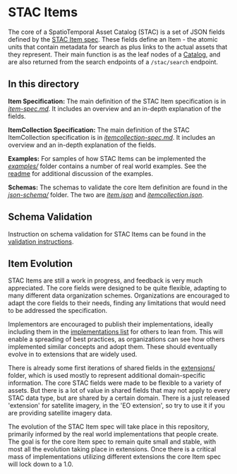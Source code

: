 # STAC Items

The core of a SpatioTemporal Asset Catalog (STAC) is a set of JSON fields defined by the 
[STAC Item spec](item-spec.md). These fields define an Item - the atomic units that contain 
metadata for search as plus links to the actual assets that they represent. Their main function 
is as the leaf nodes of a [Catalog](../catalog-spec/README.md), and are also returned from the search
endpoints of a `/stac/search` endpoint.

## In this directory

**Item Specification:** The main definition of the STAC Item specification is in 
*[item-spec.md](item-spec.md)*. It includes an overview and an in-depth explanation of the fields.

**ItemCollection Specification:** The main definition of the STAC ItemCollection specification is in 
*[itemcollection-spec.md](itemcollection-spec.md)*. It includes an overview and an in-depth explanation of the fields.

**Examples:** For samples of how STAC Items can be implemented the *[examples/](examples/)* folder 
contains a number of real world examples. See the [readme](examples/README.md) for additional 
discussion of the examples.

**Schemas:** The schemas to validate the core Item definition are found in the 
*[json-schema/](json-schema/)* folder. The two are *[item.json](json-schema/item.json)* and *[itemcollection.json](json-schema/itemcollection.json)*.

## Schema Validation

Instruction on schema validation for STAC Items can be found in the [validation instructions](validation/README.md).

## Item Evolution 

STAC Items are still a work in progress, and feedback is very much appreciated. The core fields 
were designed to be quite flexible, adapting to many different data organization schemes. 
Organizations are encouraged to adapt the core fields to their needs, finding any limitations that 
would need to be addressed the specification.

Implementors are encouraged to publish their implementations, ideally including them in the 
[implementations list](../implementations.md) for others to lean from.
This will enable a spreading of best practices, as organizations can see how others implemented
similar concepts and adopt them. These should eventually evolve in to extensions that are widely 
used.

There is already some first iterations of shared fields in the [extensions/](../extensions/README.md) 
folder, which is used mostly to represent additional domain-specific information. The core STAC 
fields were made to be flexible to a variety of assets. But there is a lot of value in shared 
fields that may not apply to every STAC data type, but are shared by a certain domain. There is a 
just released 'extension' for satellite imagery, in the 'EO extension', so try to use it if you
are providing satellite imagery data. 


The evolution of the STAC Item spec will take place in this repository, primarily informed by the 
real world implementations that people create. The goal is for the core Item spec to remain
quite small and stable, with most all the evolution taking place in extensions. Once there is 
a critical mass of implementations utilizing different extensions the core Item spec will lock
down to a 1.0.
